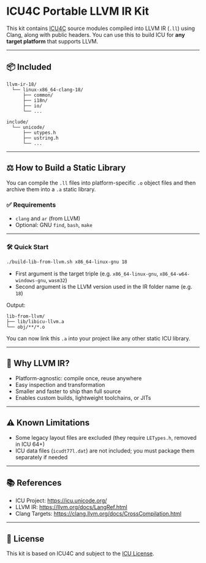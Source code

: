 # ICU4C Portable LLVM IR Kit

This kit contains [ICU4C](https://icu.unicode.org/) source modules compiled into LLVM IR (`.ll`) using Clang, along with public headers. You can use this to build ICU for **any target platform** that supports LLVM.

---

## 📦 Included

```
llvm-ir-18/
  └── linux-x86_64-clang-18/
      ├── common/
      ├── i18n/
      ├── io/
      └── ...

include/
  └── unicode/
      ├── utypes.h
      ├── ustring.h
      └── ...
```

---

## ⚖️ How to Build a Static Library

You can compile the `.ll` files into platform-specific `.o` object files and then archive them into a `.a` static library.

### ✅ Requirements

- `clang` and `ar` (from LLVM)
- Optional: GNU `find`, `bash`, `make`

---

### 🛠️ Quick Start

```bash
./build-lib-from-llvm.sh x86_64-linux-gnu 18
```

- First argument is the target triple (e.g. `x86_64-linux-gnu`, `x86_64-w64-windows-gnu`, `wasm32`)
- Second argument is the LLVM version used in the IR folder name (e.g. `18`)

Output:
```
lib-from-llvm/
├── lib/libicu-llvm.a
└── obj/**/*.o
```

You can now link this `.a` into your project like any other static ICU library.

---

## 🤔 Why LLVM IR?

- Platform-agnostic: compile once, reuse anywhere
- Easy inspection and transformation
- Smaller and faster to ship than full source
- Enables custom builds, lightweight toolchains, or JITs

---

## ⚠️ Known Limitations

- Some legacy layout files are excluded (they require `LETypes.h`, removed in ICU 64+)
- ICU data files (`icudt77l.dat`) are not included; you must package them separately if needed

---

## 📚 References

- ICU Project: https://icu.unicode.org/
- LLVM IR: https://llvm.org/docs/LangRef.html
- Clang Targets: https://clang.llvm.org/docs/CrossCompilation.html

---

## 📝 License

This kit is based on ICU4C and subject to the [ICU License](https://github.com/unicode-org/icu/blob/main/LICENSE).
